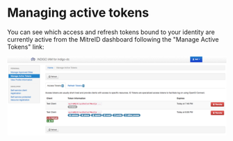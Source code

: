 # Managing active tokens

You can see which access and refresh tokens bound to your identity are
currently active from the MitreID dashboard following the "Manage Active
Tokens" link:

![Manage access tokens](images/manage-active-tokens.png)

